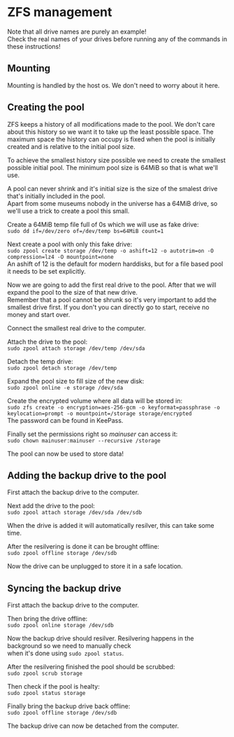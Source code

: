 # ZFS management

Note that all drive names are purely an example!\
Check the real names of your drives before running any of the commands in these instructions!

## Mounting
Mounting is handled by the host os. We don't need to worry about it here.

## Creating the pool
ZFS keeps a history of all modifications made to the pool. We don't care about this history so we want it to take up the least possible space. The maximum space the history can occupy is fixed when the pool is initially created and is relative to the initial pool size.

To achieve the smallest history size possible we need to create the smallest possible initial pool. The minimum pool size is 64MiB so that is what we'll use.

A pool can never shrink and it's initial size is the size of the smalest drive that's initially included in the pool.\
Apart from some museums nobody in the universe has a 64MiB drive, so we'll use a trick to create a pool this small.

Create a 64MiB temp file full of 0s which we will use as fake drive:\
`sudo dd if=/dev/zero of=/dev/temp bs=64MiB count=1`

Next create a pool with only this fake drive:\
`sudo zpool create storage /dev/temp -o ashift=12 -o autotrim=on -O compression=lz4 -O mountpoint=none`\
An ashift of 12 is the default for modern harddisks, but for a file based pool it needs to be set explicitly.

Now we are going to add the first real drive to the pool. After that we will expand the pool to the size of that new drive.\
Remember that a pool cannot be shrunk so it's very important to add the smallest drive first. If you don't you can directly go to start, receive no money and start over.

Connect the smallest real drive to the computer.

Attach the drive to the pool:\
`sudo zpool attach storage /dev/temp /dev/sda`

Detach the temp drive:\
`sudo zpool detach storage /dev/temp`

Expand the pool size to fill size of the new disk:\
`sudo zpool online -e storage /dev/sda`

Create the encrypted volume where all data will be stored in:\
`sudo zfs create -o encryption=aes-256-gcm -o keyformat=passphrase -o keylocation=prompt -o mountpoint=/storage storage/encrypted`\
The password can be found in KeePass.

Finally set the permissions right so *mainuser* can access it:\
`sudo chown mainuser:mainuser --recursive /storage`

The pool can now be used to store data!

## Adding the backup drive to the pool
First attach the backup drive to the computer.

Next add the drive to the pool:\
`sudo zpool attach storage /dev/sda /dev/sdb`

When the drive is added it will automatically resilver, this can take some time.

After the resilvering is done it can be brought offline:\
`sudo zpool offline storage /dev/sdb`

Now the drive can be unplugged to store it in a safe location.

## Syncing the backup drive
First attach the backup drive to the computer.

Then bring the drive offline:\
`sudo zpool online storage /dev/sdb`

Now the backup drive should resilver.
Resilvering happens in the background so we need to manually check\
when it's done using `sudo zpool status`.

After the resilvering finished the pool should be scrubbed:\
`sudo zpool scrub storage`

Then check if the pool is healty:\
`sudo zpool status storage`

Finally bring the backup drive back offline:\
`sudo zpool offline storage /dev/sdb`

The backup drive can now be detached from the computer.